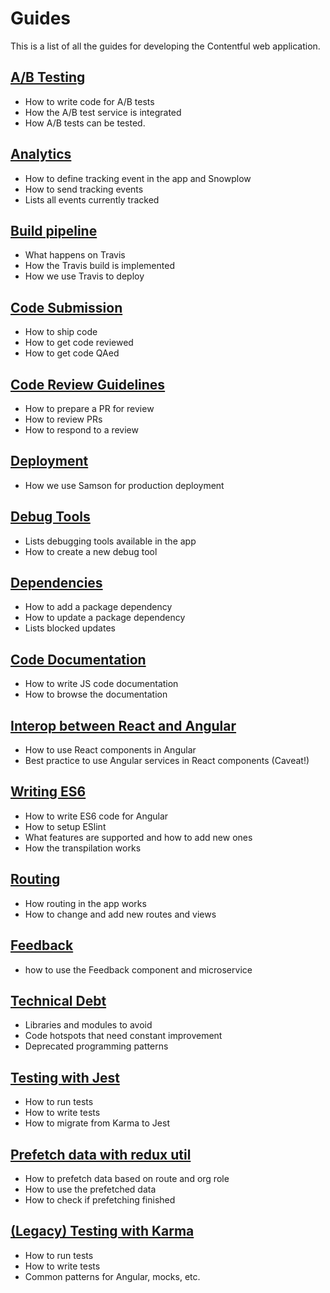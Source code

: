 # Guides

This is a list of all the guides for developing the Contentful web application.

## [A/B Testing](./ab-testing.md)

* How to write code for A/B tests
* How the A/B test service is integrated
* How A/B tests can be tested.

## [Analytics](./analytics.md)

* How to define tracking event in the app and Snowplow
* How to send tracking events
* Lists all events currently tracked

## [Build pipeline](./build_and_deploy.md)

* What happens on Travis
* How the Travis build is implemented
* How we use Travis to deploy

## [Code Submission](./code-submission.md)

* How to ship code
* How to get code reviewed
* How to get code QAed

## [Code Review Guidelines](./code-review.md)

* How to prepare a PR for review
* How to review PRs
* How to respond to a review

## [Deployment](./deploy.md)
* How we use Samson for production deployment

## [Debug Tools](./debug.md)

* Lists debugging tools available in the app
* How to create a new debug tool

## [Dependencies](./dependencies.md)

* How to add a package dependency
* How to update a package dependency
* Lists blocked updates

## [Code Documentation](./documentation.md)

* How to write JS code documentation
* How to browse the documentation

## [Interop between React and Angular](./react-angular-interop.md)
* How to use React components in Angular
* Best practice to use Angular services in React components (Caveat!)

## [Writing ES6](./es6.md)

* How to write ES6 code for Angular
* How to setup ESlint
* What features are supported and how to add new ones
* How the transpilation works

## [Routing](./routing.md)

* How routing in the app works
* How to change and add new routes and views

## [Feedback](./feedback.md)

* how to use the Feedback component and microservice

## [Technical Debt](./technical-debt.md)

* Libraries and modules to avoid
* Code hotspots that need constant improvement
* Deprecated programming patterns

## [Testing with Jest](./testing-jest.md)

* How to run tests
* How to write tests
* How to migrate from Karma to Jest

## [Prefetch data with redux util](./data-prefetching.md)

* How to prefetch data based on route and org role
* How to use the prefetched data
* How to check if prefetching finished

## [(Legacy) Testing with Karma](./testing-karma.md)

* How to run tests
* How to write tests
* Common patterns for Angular, mocks, etc.
